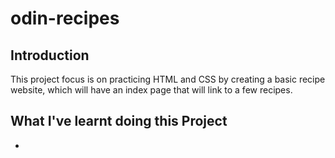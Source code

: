 # odin-recipes
## Introduction
This project focus is on practicing HTML and CSS by creating a basic recipe website, which will have an index page that will link to a few recipes.
## What I've learnt doing this Project
- 